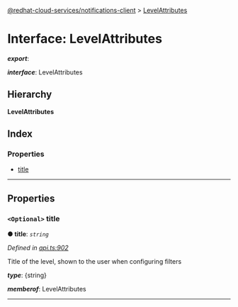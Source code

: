 [@redhat-cloud-services/notifications-client](../README.md) > [LevelAttributes](../interfaces/levelattributes.md)

# Interface: LevelAttributes

*__export__*: 

*__interface__*: LevelAttributes

## Hierarchy

**LevelAttributes**

## Index

### Properties

* [title](levelattributes.md#title)

---

## Properties

<a id="title"></a>

### `<Optional>` title

**● title**: *`string`*

*Defined in [api.ts:902](https://github.com/RedHatInsights/javascript-clients/blob/master/packages/hooks/api.ts#L902)*

Title of the level, shown to the user when configuring filters

*__type__*: {string}

*__memberof__*: LevelAttributes

___

